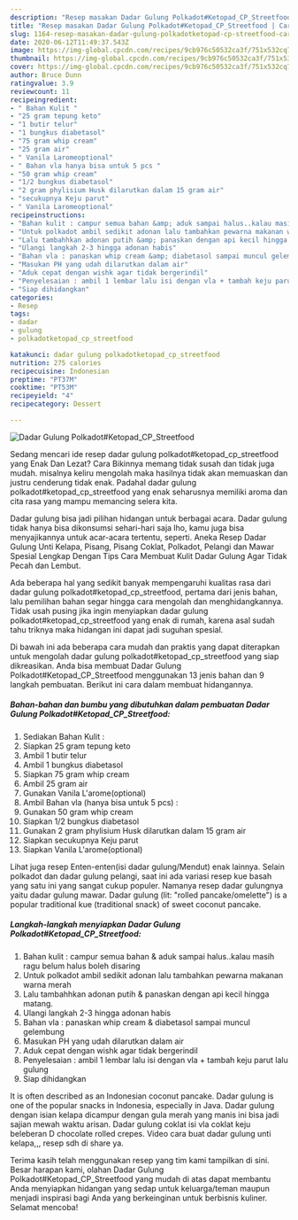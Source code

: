 ```yaml
---
description: "Resep masakan Dadar Gulung Polkadot#Ketopad_CP_Streetfood | Cara Buat Dadar Gulung Polkadot#Ketopad_CP_Streetfood Yang Enak Dan Lezat"
title: "Resep masakan Dadar Gulung Polkadot#Ketopad_CP_Streetfood | Cara Buat Dadar Gulung Polkadot#Ketopad_CP_Streetfood Yang Enak Dan Lezat"
slug: 1164-resep-masakan-dadar-gulung-polkadotketopad-cp-streetfood-cara-buat-dadar-gulung-polkadotketopad-cp-streetfood-yang-enak-dan-lezat
date: 2020-06-12T11:49:37.543Z
image: https://img-global.cpcdn.com/recipes/9cb976c50532ca3f/751x532cq70/dadar-gulung-polkadotketopad_cp_streetfood-foto-resep-utama.jpg
thumbnail: https://img-global.cpcdn.com/recipes/9cb976c50532ca3f/751x532cq70/dadar-gulung-polkadotketopad_cp_streetfood-foto-resep-utama.jpg
cover: https://img-global.cpcdn.com/recipes/9cb976c50532ca3f/751x532cq70/dadar-gulung-polkadotketopad_cp_streetfood-foto-resep-utama.jpg
author: Bruce Dunn
ratingvalue: 3.9
reviewcount: 11
recipeingredient:
- " Bahan Kulit "
- "25 gram tepung keto"
- "1 butir telur"
- "1 bungkus diabetasol"
- "75 gram whip cream"
- "25 gram air"
- " Vanila Laromeoptional"
- " Bahan vla hanya bisa untuk 5 pcs "
- "50 gram whip cream"
- "1/2 bungkus diabetasol"
- "2 gram phylisium Husk dilarutkan dalam 15 gram air"
- "secukupnya Keju parut"
- " Vanila Laromeoptional"
recipeinstructions:
- "Bahan kulit : campur semua bahan &amp; aduk sampai halus..kalau masih ragu belum halus boleh disaring"
- "Untuk polkadot ambil sedikit adonan lalu tambahkan pewarna makanan warna merah"
- "Lalu tambahhkan adonan putih &amp; panaskan dengan api kecil hingga matang."
- "Ulangi langkah 2-3 hingga adonan habis"
- "Bahan vla : panaskan whip cream &amp; diabetasol sampai muncul gelembung"
- "Masukan PH yang udah dilarutkan dalam air"
- "Aduk cepat dengan wishk agar tidak bergerindil"
- "Penyelesaian : ambil 1 lembar lalu isi dengan vla + tambah keju parut lalu gulung"
- "Siap dihidangkan"
categories:
- Resep
tags:
- dadar
- gulung
- polkadotketopad_cp_streetfood

katakunci: dadar gulung polkadotketopad_cp_streetfood 
nutrition: 275 calories
recipecuisine: Indonesian
preptime: "PT37M"
cooktime: "PT53M"
recipeyield: "4"
recipecategory: Dessert

---
```



![Dadar Gulung Polkadot#Ketopad_CP_Streetfood](https://img-global.cpcdn.com/recipes/9cb976c50532ca3f/751x532cq70/dadar-gulung-polkadotketopad_cp_streetfood-foto-resep-utama.jpg)

Sedang mencari ide resep dadar gulung polkadot#ketopad_cp_streetfood yang Enak Dan Lezat? Cara Bikinnya memang tidak susah dan tidak juga mudah. misalnya keliru mengolah maka hasilnya tidak akan memuaskan dan justru cenderung tidak enak. Padahal dadar gulung polkadot#ketopad_cp_streetfood yang enak seharusnya memiliki aroma dan cita rasa yang mampu memancing selera kita.

Dadar gulung bisa jadi pilihan hidangan untuk berbagai acara. Dadar gulung tidak hanya bisa dikonsumsi sehari-hari saja lho, kamu juga bisa menyajikannya untuk acar-acara tertentu, seperti. Aneka Resep Dadar Gulung Unti Kelapa, Pisang, Pisang Coklat, Polkadot, Pelangi dan Mawar Spesial Lengkap Dengan Tips Cara Membuat Kulit Dadar Gulung Agar Tidak Pecah dan Lembut.

Ada beberapa hal yang sedikit banyak mempengaruhi kualitas rasa dari dadar gulung polkadot#ketopad_cp_streetfood, pertama dari jenis bahan, lalu pemilihan bahan segar hingga cara mengolah dan menghidangkannya. Tidak usah pusing jika ingin menyiapkan dadar gulung polkadot#ketopad_cp_streetfood yang enak di rumah, karena asal sudah tahu triknya maka hidangan ini dapat jadi suguhan spesial.


Di bawah ini ada beberapa cara mudah dan praktis yang dapat diterapkan untuk mengolah dadar gulung polkadot#ketopad_cp_streetfood yang siap dikreasikan. Anda bisa membuat Dadar Gulung Polkadot#Ketopad_CP_Streetfood menggunakan 13 jenis bahan dan 9 langkah pembuatan. Berikut ini cara dalam membuat hidangannya.

<!--inarticleads1-->

##### Bahan-bahan dan bumbu yang dibutuhkan dalam pembuatan Dadar Gulung Polkadot#Ketopad_CP_Streetfood:

1. Sediakan  Bahan Kulit :
1. Siapkan 25 gram tepung keto
1. Ambil 1 butir telur
1. Ambil 1 bungkus diabetasol
1. Siapkan 75 gram whip cream
1. Ambil 25 gram air
1. Gunakan  Vanila L&#39;arome(optional)
1. Ambil  Bahan vla (hanya bisa untuk 5 pcs) :
1. Gunakan 50 gram whip cream
1. Siapkan 1/2 bungkus diabetasol
1. Gunakan 2 gram phylisium Husk dilarutkan dalam 15 gram air
1. Siapkan secukupnya Keju parut
1. Siapkan  Vanila L&#39;arome(optional)


Lihat juga resep Enten-enten(isi dadar gulung/Mendut) enak lainnya. Selain polkadot dan dadar gulung pelangi, saat ini ada variasi resep kue basah yang satu ini yang sangat cukup populer. Namanya resep dadar gulungnya yaitu dadar gulung mawar. Dadar gulung (lit: &#34;rolled pancake/omelette&#34;) is a popular traditional kue (traditional snack) of sweet coconut pancake. 

<!--inarticleads2-->

##### Langkah-langkah menyiapkan Dadar Gulung Polkadot#Ketopad_CP_Streetfood:

1. Bahan kulit : campur semua bahan &amp; aduk sampai halus..kalau masih ragu belum halus boleh disaring
1. Untuk polkadot ambil sedikit adonan lalu tambahkan pewarna makanan warna merah
1. Lalu tambahhkan adonan putih &amp; panaskan dengan api kecil hingga matang.
1. Ulangi langkah 2-3 hingga adonan habis
1. Bahan vla : panaskan whip cream &amp; diabetasol sampai muncul gelembung
1. Masukan PH yang udah dilarutkan dalam air
1. Aduk cepat dengan wishk agar tidak bergerindil
1. Penyelesaian : ambil 1 lembar lalu isi dengan vla + tambah keju parut lalu gulung
1. Siap dihidangkan


It is often described as an Indonesian coconut pancake. Dadar gulung is one of the popular snacks in Indonesia, especially in Java. Dadar gulung dengan isian kelapa dicampur dengan gula merah yang manis ini bisa jadi sajian mewah waktu arisan. Dadar gulung coklat isi vla coklat keju beleberan D chocolate rolled crepes. Video cara buat dadar gulung unti kelapa,,, resep sdh di share ya. 

Terima kasih telah menggunakan resep yang tim kami tampilkan di sini. Besar harapan kami, olahan Dadar Gulung Polkadot#Ketopad_CP_Streetfood yang mudah di atas dapat membantu Anda menyiapkan hidangan yang sedap untuk keluarga/teman maupun menjadi inspirasi bagi Anda yang berkeinginan untuk berbisnis kuliner. Selamat mencoba!
